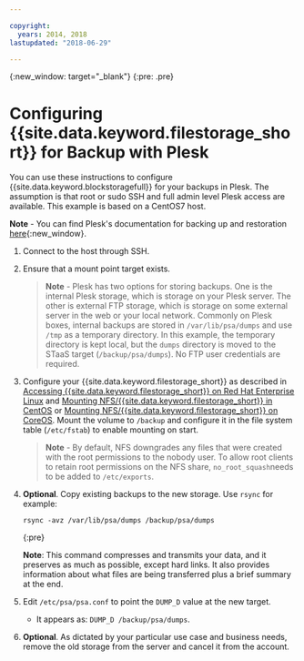 ```yaml
---

copyright:
  years: 2014, 2018
lastupdated: "2018-06-29"

---
```

{:new_window: target="_blank"}
{:pre: .pre}
 
# Configuring {{site.data.keyword.filestorage_short}} for Backup with Plesk

You can use these instructions to configure {{site.data.keyword.blockstoragefull}} for your backups in Plesk. The assumption is that root or sudo SSH and full admin level Plesk access are available. This example is based on a CentOS7 host.

**Note** - You can find Plesk's documentation for backing up and restoration [here](https://docs.plesk.com/en-US/12.5/administrator-guide/backing-up-and-restoration.59256/){:new_window}.

1. Connect to the host through SSH.

2. Ensure that a mount point target exists. <br />
   >**Note** - Plesk has two options for storing backups. One is the internal Plesk storage, which is storage on your Plesk server. The other is external FTP storage, which is storage on some external server in the web or your local network. Commonly on Plesk boxes, internal backups are stored in `/var/lib/psa/dumps` and use `/tmp` as a temporary directory. In this example, the temporary directory is kept local, but the `dumps` directory is moved to the STaaS target (`/backup/psa/dumps`). No FTP user credentials are required.
   
3. Configure your {{site.data.keyword.filestorage_short}} as described in [Accessing {{site.data.keyword.filestorage_short}} on Red Hat Enterprise Linux](accessing-file-storage-linux.html) and [Mounting NFS/{{site.data.keyword.filestorage_short}} in CentOS](mounting-nsf-file-storage.html) or [Mounting NFS/{{site.data.keyword.filestorage_short}} on CoreOS](mounting-storage-coreos.html). Mount the volume to `/backup` and configure it in the file system table (`/etc/fstab`) to enable mounting on start. <br />
   >**Note** - By default, NFS downgrades any files that were created with the root permissions to the nobody user. To allow root clients to retain root permissions on the NFS share, `no_root_squash`needs to be added to `/etc/exports`. <br />

4. **Optional**. Copy existing backups to the new storage. Use `rsync` for example:
   ```
   rsync -avz /var/lib/psa/dumps /backup/psa/dumps
   ```
   {:pre}
    
    **Note**: This command compresses and transmits your data, and it preserves as much as possible, except hard links. It also provides information about what files are being transferred plus a brief summary at the end.
    
5. Edit `/etc/psa/psa.conf` to point the `DUMP_D` value at the new target. 
    - It appears as: `DUMP_D /backup/psa/dumps`. 

6. **Optional**. As dictated by your particular use case and business needs, remove the old storage from the server and cancel it from the account.

